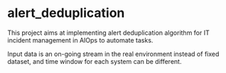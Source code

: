 # alert_deduplication

This project aims at implementing alert deduplication algorithm for IT incident management in AIOps to automate tasks. 

Input data is an on-going stream in the real environment instead of fixed dataset, and time window for each system can be different.
